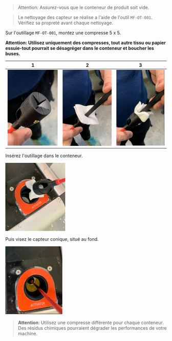 > Attention: Assurez-vous que le conteneur de produit soit vide. 

> Le nettoyage des capteur se réalise a l'aide de l'outil `MF-OT-001`. Vérifiez sa propreté avant chaque nettoyage.

Sur l'outillage `MF-OT-001`, montez une compresse 5 x 5. 

**Attention: Utilisez uniquement des compresses, tout autre tissu ou papier essuie-tout pourrait se désagréger dans le conteneur et boucher les buses.**

| 1 | 2 | 3 |
|--- |---|---|
| ![](0.png)|![](1.png)|![](2.png)|

Insérez l'outillage dans le conteneur.

![Insérer dans le conteneur](3.png)

Puis visez le capteur conique, situé au fond.

![Viser le capteur au fond](4.png)

> **Attention**: Utilisez une compresse différente pour chaque conteneur. Des résidus chimiques pourraient dégrader les performances de votre machine.

